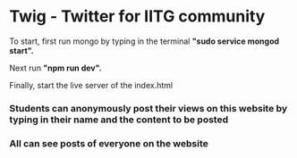 # Twig - Twitter for IITG community

To start, first run mongo by typing in the terminal **"sudo service mongod start".**


Next run **"npm run dev".**


Finally, start the live server of the index.html

### Students can anonymously post their views on this website by typing in their name and the content to be posted

### All can see posts of everyone on the website
